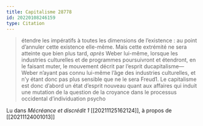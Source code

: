 ```yaml
---
title: Capitalisme 28778
id: 20220108246159
type: Citation
---
```


> étendre les impératifs à toutes les dimensions de l’existence : au point d’annuler cette existence elle-même. Mais cette extrémité ne sera atteinte que bien plus tard, *après* Weber lui-même, lorsque les industries culturelles et de programmes poursuivront et étendront, en le faisant muter, le mouvement décrit par l’esprit ducapitalisme— Weber n’ayant pas connu lui-même l’âge des industries culturelles, et n’y étant donc pas plus sensible que ne le sera Freud1. Le capitalisme est donc d’abord un état d’esprit nouveau quant aux affaires qui induit une mutation de la question de la croyance dans le processus occidental d’individuation psycho

Lu dans *Mécréance et discrédit 1* [[20211125162124]], à propos de [[20211124001013]]
